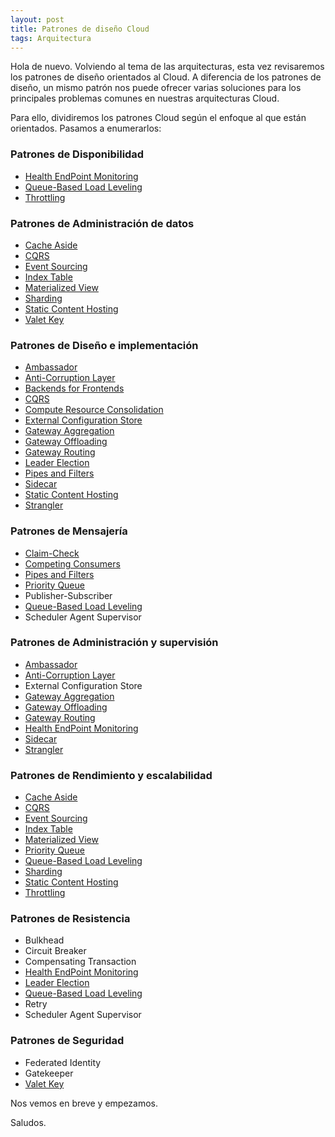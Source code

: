 ```yaml
---
layout: post
title: Patrones de diseño Cloud
tags: Arquitectura
---
```


Hola de nuevo. Volviendo al tema de las arquitecturas, esta vez revisaremos los patrones de diseño orientados al Cloud. A diferencia de los patrones de diseño, un mismo patrón nos puede ofrecer varias soluciones para los principales problemas comunes en nuestras arquitecturas Cloud.

Para ello, dividiremos los patrones Cloud según el enfoque al que están orientados. Pasamos a enumerarlos:

### Patrones de Disponibilidad ###

- [Health EndPoint Monitoring](health-endpoint-monitoring "Health EndPoint Monitoring")
- [Queue-Based Load Leveling](queue-based-load-leveling "Queue-Based Load Leveling")
- [Throttling](throttling "Throttling")

### Patrones de Administración de datos ###

- [Cache Aside](cahe-aside "Cache Aside")
- [CQRS](cqrs "CQRS")
- [Event Sourcing](event-sourcing "Event Sourcing")
- [Index Table](index-table "Index Table")
- [Materialized View](materialized-view "Materialized View")
- [Sharding](sharding "Sharding")
- [Static Content Hosting](static-content-hosting "Static Content Hosting")
- [Valet Key](valet-key "Valet Key")

### Patrones de Diseño e implementación ###

- [Ambassador](ambassador "Ambassador")
- [Anti-Corruption Layer](anti-corruption-layer "Anti-Corruption Layer]")
- [Backends for Frontends](backend-for-frontends "Backends for Frontends")
- [CQRS](cqrs "CQRS")
- [Compute Resource Consolidation](compute-resource-consolidation "Compute Resource Consolidation")
- [External Configuration Store](external-configuration-store "External Configuration Store")
- [Gateway Aggregation](gateway-aggregation "Gateway Aggregation")
- [Gateway Offloading](offloading-gateway "Gateway Offloading")
- [Gateway Routing](gateway-routing "Gateway Routing")
- [Leader Election](leader-election "Leader Election")
- [Pipes and Filters](pipes-and-filters "Pipes and Filters")
- [Sidecar](sidecar "Sidecar")
- [Static Content Hosting](static-content-hosting "Static Content Hosting")
- [Strangler](strangler "Strangler")

### Patrones de Mensajería ###

- [Claim-Check](claim-check "Claim-Check")
- [Competing Consumers](competing-consumers "Competing Consumers")
- [Pipes and Filters](pipes-and-filters "Pipes and Filters")
- [Priority Queue](priority-queue "Priority Queue")
- Publisher-Subscriber
- [Queue-Based Load Leveling](queue-based-load-leveling "Queue-Based Load Leveling")
- Scheduler Agent Supervisor

### Patrones de Administración y supervisión ###

- [Ambassador](ambassador "Ambassador")
- [Anti-Corruption Layer](anti-corruption-layer "Anti-Corruption Layer]")
- External Configuration Store
- [Gateway Aggregation](gateway-aggregation "Gateway Aggregation")
- [Gateway Offloading](offloading-gateway "Gateway Offloading")
- [Gateway Routing](gateway-routing "Gateway Routing")
- [Health EndPoint Monitoring](health-endpoint-monitoring "Health EndPoint Monitoring")
- [Sidecar](sidecar "Sidecar")
- [Strangler](strangler "Strangler")

### Patrones de Rendimiento y escalabilidad ###

- [Cache Aside](cahe-aside "Cache Aside")
- [CQRS](cqrs "CQRS")
- [Event Sourcing](event-sourcing "Event Sourcing")
- [Index Table](index-table "Index Table")
- [Materialized View](materialized-view "Materialized View")
- [Priority Queue](priority-queue "Priority Queue")
- [Queue-Based Load Leveling](queue-based-load-leveling "Queue-Based Load Leveling")
- [Sharding](sharding "Sharding")
- [Static Content Hosting](static-content-hosting "Static Content Hosting")
- [Throttling](throttling "Throttling")

### Patrones de Resistencia ###

- Bulkhead
- Circuit Breaker
- Compensating Transaction
- [Health EndPoint Monitoring](health-endpoint-monitoring "Health EndPoint Monitoring")
- [Leader Election](leader-election "Leader Election")
- [Queue-Based Load Leveling](queue-based-load-leveling "Queue-Based Load Leveling")
- Retry
- Scheduler Agent Supervisor

### Patrones de Seguridad ###

- Federated Identity
- Gatekeeper
- [Valet Key](valet-key "Valet Key")

Nos vemos en breve y empezamos.

Saludos.
